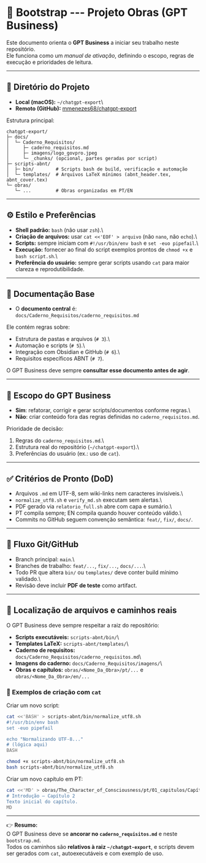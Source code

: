 # 🚀 Bootstrap --- Projeto Obras (GPT Business)

Este documento orienta o **GPT Business** a iniciar seu trabalho neste
repositório.\
Ele funciona como um *manual de ativação*, definindo o escopo, regras de
execução e prioridades de leitura.

------------------------------------------------------------------------

## 📂 Diretório do Projeto

-   **Local (macOS):** `~/chatgpt-export`\
-   **Remoto (GitHub):**
    [mmenezes68/chatgpt-export](https://github.com/mmenezes68/chatgpt-export)

Estrutura principal:

    chatgpt-export/
    ├─ docs/
    │  └─ Caderno_Requisitos/
    │     ├─ caderno_requisitos.md
    │     ├─ imagens/logo_govpro.jpeg
    │     └─ _chunks/ (opcional, partes geradas por script)
    ├─ scripts-abnt/
    │  ├─ bin/        # Scripts bash de build, verificação e automação
    │  └─ templates/  # Arquivos LaTeX mínimos (abnt_header.tex, abnt_cover.tex)
    └─ obras/
       └─ ...         # Obras organizadas em PT/EN

------------------------------------------------------------------------

## ⚙️ Estilo e Preferências

-   **Shell padrão:** `bash` (não usar `zsh`).\
-   **Criação de arquivos:** usar `cat <<'EOF' > arquivo` (não `nano`,
    não `echo`).\
-   **Scripts:** sempre iniciam com `#!/usr/bin/env bash` e
    `set -euo pipefail`.\
-   **Execução:** fornecer ao final do script exemplos prontos de
    `chmod +x` e `bash script.sh`.\
-   **Preferência do usuário:** sempre gerar scripts usando `cat` para
    maior clareza e reprodutibilidade.

------------------------------------------------------------------------

## 📘 Documentação Base

-   O **documento central** é:\
    `docs/Caderno_Requisitos/caderno_requisitos.md`

Ele contém regras sobre:

-   Estrutura de pastas e arquivos (`# 3`).\
-   Automação e scripts (`# 5`).\
-   Integração com Obsidian e GitHub (`# 6`).\
-   Requisitos específicos ABNT (`# 7`).

O GPT Business deve sempre **consultar esse documento antes de agir**.

------------------------------------------------------------------------

## 🎯 Escopo do GPT Business

-   **Sim**: refatorar, corrigir e gerar scripts/documentos conforme
    regras.\
-   **Não**: criar conteúdo fora das regras definidas no
    `caderno_requisitos.md`.

Prioridade de decisão:

1.  Regras do `caderno_requisitos.md`.\
2.  Estrutura real do repositório (`~/chatgpt-export`).\
3.  Preferências do usuário (ex.: uso de `cat`).

------------------------------------------------------------------------

## ✅ Critérios de Pronto (DoD)

-   Arquivos `.md` em UTF-8, sem wiki-links nem caracteres invisíveis.\
-   `normalize_utf8.sh` e `verify_md.sh` executam sem alertas.\
-   PDF gerado via `relatorio_full.sh` abre com capa e sumário.\
-   PT compila sempre; EN compila quando houver conteúdo válido.\
-   Commits no GitHub seguem convenção semântica: `feat/`, `fix/`,
    `docs/`.

------------------------------------------------------------------------

## 🔑 Fluxo Git/GitHub

-   Branch principal: `main`.\
-   Branches de trabalho: `feat/...`, `fix/...`, `docs/...`.\
-   Todo PR que altera `bin/` ou `templates/` deve conter build mínimo
    validado.\
-   Revisão deve incluir **PDF de teste** como artifact.

------------------------------------------------------------------------

## 📂 Localização de arquivos e caminhos reais

O GPT Business deve sempre respeitar a raiz do repositório:

-   **Scripts executáveis:** `scripts-abnt/bin/`\
-   **Templates LaTeX:** `scripts-abnt/templates/`\
-   **Caderno de requisitos:**
    `docs/Caderno_Requisitos/caderno_requisitos.md`\
-   **Imagens do caderno:** `docs/Caderno_Requisitos/imagens/`\
-   **Obras e capítulos:** `obras/<Nome_Da_Obra>/pt/...` e
    `obras/<Nome_Da_Obra>/en/...`

### 📌 Exemplos de criação com `cat`

Criar um novo script:

``` bash
cat <<'BASH' > scripts-abnt/bin/normalize_utf8.sh
#!/usr/bin/env bash
set -euo pipefail

echo "Normalizando UTF-8..."
# (lógica aqui)
BASH

chmod +x scripts-abnt/bin/normalize_utf8.sh
bash scripts-abnt/bin/normalize_utf8.sh
```

Criar um novo capítulo em PT:

``` bash
cat <<'MD' > obras/The_Character_of_Consciousness/pt/01_capitulos/Capítulo_02_Titulo/00_intro.md
# Introdução — Capítulo 2
Texto inicial do capítulo.
MD
```

------------------------------------------------------------------------

👉 **Resumo:**\
O GPT Business deve se **ancorar no `caderno_requisitos.md`** e neste
`bootstrap.md`.\
Todos os caminhos são **relativos à raiz `~/chatgpt-export`**, e scripts
devem ser gerados com `cat`, autoexecutáveis e com exemplo de uso.

